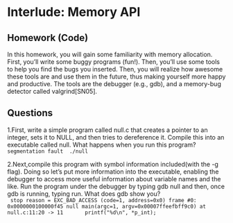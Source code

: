 Interlude: Memory API
========
Homework (Code)
---------
In this homework, you will gain some familiarity with memory allocation. First, you’ll write some buggy programs (fun!). Then, you’ll use some tools to help you find the bugs you inserted. Then, you will realize how awesome these tools are and use them in the future, thus making yourself more happy and productive. The tools are the debugger (e.g., gdb), and a memory-bug detector called valgrind[SN05].

Questions
----------
1.First, write a simple program called null.c that creates a pointer to an integer, sets it to NULL, and then tries to dereference it. Compile this into an executable called null. What happens when you run this program?\
`segmentation fault  ./null`

2.Next,compile this program with symbol information included(with the -g flag). Doing so let’s put more information into the executable, enabling the debugger to access more useful information about variable names and the like. Run the program under the debugger by typing gdb null and then, once gdb is running, typing run. What does gdb show you?\
  ` stop reason = EXC_BAD_ACCESS (code=1, address=0x0)
    frame #0: 0x0000000100000f45 null
    main(argc=1, argv=0x00007ffeefbff9c0) at null.c:11:20
    -> 11  	    printf("%d\n", *p_int);`
